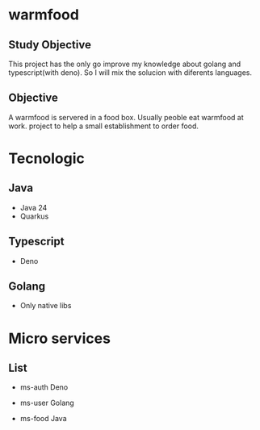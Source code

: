 # warmfood

## Study Objective
This project has the only go improve my knowledge about golang and typescript(with deno).
So I will mix the solucion with diferents languages.

## Objective
A warmfood is servered in a food box. Usually peoble eat warmfood at work.
project to help a small establishment to order food.

# Tecnologic

## Java
- Java 24
- Quarkus

## Typescript
- Deno

## Golang
- Only native libs

# Micro services

## List
- ms-auth
Deno

- ms-user
Golang

- ms-food
Java